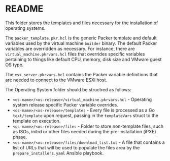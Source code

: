 # README
This folder stores the templates and files necessary for the installation of operating systems.

The `packer_template.pkr.hcl` is the generic Packer template and default variables used by the virtual machine `builder` binary.  The default Packer variables are overridden as necessary.  For instance, there are `virtual_machine.pkrvars.hcl` files that overrides specific variables pertaining to things like default CPU, memory, disk size and VMware guest OS type.

The `esx_server.pkrvars.hcl` contains the Packer variable definitions that are needed to connect to the VMware ESXi host.

The Operating System folder should be structred as follows:
- `<os-name>/<os-release>/virtual_machine.pkrvars.hcl` - Operating system release specific Packer variable overrides.
- `<os-name>/<os-release>/templates` - Every file is processed as a Go `text/template` upon request, passing in the `templateVars` struct to the template on execution.
- `<os-name>/<os-release>/files` - Folder to store non-template files, such as ISOs, initrd or other files needed during the pre-installation (iPXE) phase.
- `<os-name>/<os-release>/files/download_list.txt` - A file that contains a list of URLs that will be used to populate the files area by the `prepare_installers.yaml` Ansible playbook.
